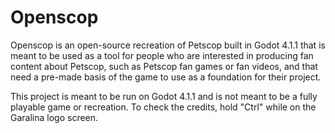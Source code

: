 # Openscop

Openscop is an open-source recreation of Petscop built in Godot 4.1.1 that is meant to be used as a tool for people who are interested in producing fan content about Petscop, such as Petscop fan games or fan videos, and that need a pre-made basis of the game to use as a foundation for their project.

This project is meant to be run on Godot 4.1.1 and is not meant to be a fully playable game or recreation. To check the credits, hold "Ctrl" while on the Garalina logo screen.
